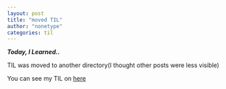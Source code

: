 ```yaml
---
layout: post
title: "moved TIL"
author: "nonetype"
categories: til
---
```


***Today, I Learned..***

TIL was moved to another directory(I thought other posts were less visible)

You can see my TIL on [here](https://github.com/nonetype/nonetype.github.io/tree/master/TIL)